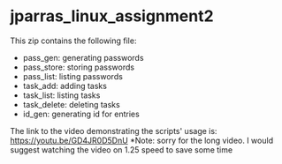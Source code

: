 # jparras_linux_assignment2

This zip contains the following file:
- pass_gen: generating passwords
- pass_store: storing passwords
- pass_list: listing passwords
- task_add: adding tasks
- task_list: listing tasks
- task_delete: deleting tasks
- id_gen: generating id for entries

The link to the video demonstrating the scripts' usage is:
https://youtu.be/GD4JR0D5DnU
*Note: sorry for the long video. I would suggest watching the video on 1.25 speed to save some time
